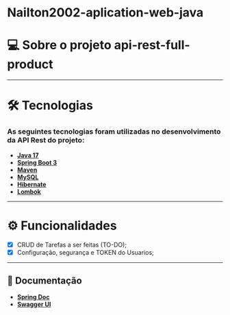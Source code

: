 # Nailton2002-aplication-web-java

# 💻 Sobre o projeto api-rest-full-product
___

# 🛠 Tecnologias

### As seguintes tecnologias foram utilizadas no desenvolvimento da API Rest do projeto:

- **[Java 17](https://www.oracle.com/java)**
- **[Spring Boot 3](https://spring.io/projects/spring-boot)**
- **[Maven](https://maven.apache.org)**
- **[MySQL](https://www.mysql.com)**
- **[Hibernate](https://hibernate.org)**
- **[Lombok](https://projectlombok.org)**
___

# ⚙️ Funcionalidades

- [x] CRUD de Tarefas a ser feitas (TO-DO);
- [x] Configuração, segurança e TOKEN do Usuarios;
___

## 📄 Documentação

- **[Spring Doc](https://springdoc.org/)**
- **[Swagger UI](https://swagger.io/tools/swagger-ui/)**

